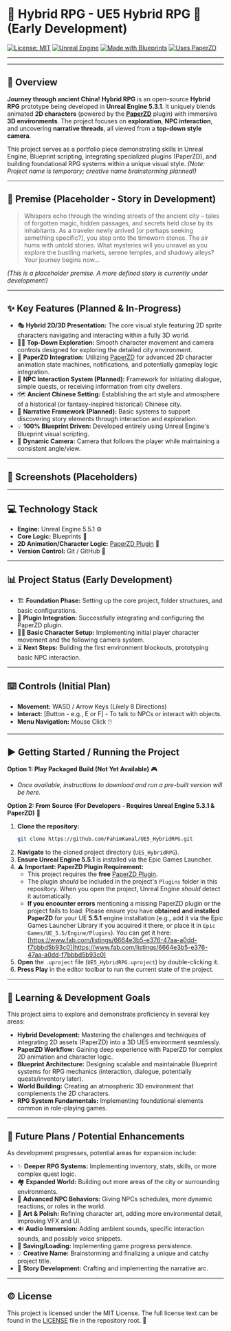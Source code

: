 # 🏯 Hybrid RPG - UE5 Hybrid RPG 🐉 (Early Development)

[![License: MIT](https://img.shields.io/badge/License-MIT-yellow.svg)](https://opensource.org/licenses/MIT)
[![Unreal Engine](https://img.shields.io/badge/Unreal%20Engine-5.3.1-blueviolet)](https://www.unrealengine.com/)
[![Made with Blueprints](https://img.shields.io/badge/Made%20with-Blueprints-blue)](https://docs.unrealengine.com/en-US/Engine/Blueprints/index.html)
[![Uses PaperZD](https://img.shields.io/badge/Uses-PaperZD-orange)](https://www.fab.com/listings/6664e3b5-e376-47aa-a0dd-f7bbbd5b93c0) <!-- Fab/Marketplace link -->

---

<!-- 
======================================================================
=== VISUAL SHOWCASE - ADD YOUR GIF/SCREENSHOT HERE ===
======================================================================
Replace the line below with your actual image/gif link when ready.
Example: 
<p align="center">
  <img src="Media/hybrid_rpg_showcase.gif" alt="Hybrid RPG Gameplay GIF" width="80%"/> 
</p>
====================================================================== 
-->
<!-- (Visual Showcase Placeholder) -->

---

## 🎯 Overview

**Journey through ancient China!** **Hybrid RPG** is an open-source **Hybrid RPG** prototype being developed in **Unreal Engine 5.3.1**. It uniquely blends animated **2D characters** (powered by the **[PaperZD](https://www.fab.com/listings/6664e3b5-e376-47aa-a0dd-f7bbbd5b93c0)** plugin) with immersive **3D environments**. The project focuses on **exploration**, **NPC interaction**, and uncovering **narrative threads**, all viewed from a **top-down style camera**.

This project serves as a portfolio piece demonstrating skills in Unreal Engine, Blueprint scripting, integrating specialized plugins (PaperZD), and building foundational RPG systems within a unique visual style. *(Note: Project name is temporary; creative name brainstorming planned!)*

---

## 📜 Premise (Placeholder - Story in Development)

> Whispers echo through the winding streets of the ancient city – tales of forgotten magic, hidden passages, and secrets held close by its inhabitants. As a traveler newly arrived [or perhaps seeking something specific?], you step onto the timeworn stones. The air hums with untold stories. What mysteries will you unravel as you explore the bustling markets, serene temples, and shadowy alleys? Your journey begins now...

*(This is a placeholder premise. A more defined story is currently under development!)*

---

## ✨ Key Features (Planned & In-Progress)

*   🎭 **Hybrid 2D/3D Presentation:** The core visual style featuring 2D sprite characters navigating and interacting within a fully 3D world.
*   🚶‍♂️ **Top-Down Exploration:** Smooth character movement and camera controls designed for exploring the detailed city environment.
*   📜 **PaperZD Integration:** Utilizing [PaperZD](https://www.fab.com/listings/6664e3b5-e376-47aa-a0dd-f7bbbd5b93c0) for advanced 2D character animation state machines, notifications, and potentially gameplay logic integration.
*   💬 **NPC Interaction System (Planned):** Framework for initiating dialogue, simple quests, or receiving information from city dwellers.
*   🗺️ **Ancient Chinese Setting:** Establishing the art style and atmosphere of a historical (or fantasy-inspired historical) Chinese city.
*   📖 **Narrative Framework (Planned):** Basic systems to support discovering story elements through interaction and exploration.
*   💡 **100% Blueprint Driven:** Developed entirely using Unreal Engine's Blueprint visual scripting.
*   🔄 **Dynamic Camera:** Camera that follows the player while maintaining a consistent angle/view.

---

<!-- 
======================================================================
=== ADDITIONAL SCREENSHOTS (Optional Section) ===
======================================================================
Add static screenshots here when available. Examples:
<p align="center">
  <img src="Media/screenshot_npc_interaction.png" alt="NPC Interaction Screenshot" width="45%"/>
  <img src="Media/screenshot_environment.png" alt="Environment Screenshot" width="45%"/>
</p>
====================================================================== 
-->
## 📸 Screenshots (Placeholders)
<!-- (More Screenshots Area) -->

---

## 💻 Technology Stack

*   **Engine:** Unreal Engine 5.5.1 ⚙️
*   **Core Logic:** Blueprints 📘
*   **2D Animation/Character Logic:** [PaperZD Plugin](https://www.fab.com/listings/6664e3b5-e376-47aa-a0dd-f7bbbd5b93c0) 📜
*   **Version Control:** Git / GitHub 💾

---

## 📊 Project Status (Early Development)

*   🏗️ **Foundation Phase:** Setting up the core project, folder structures, and basic configurations.
*   🔌 **Plugin Integration:** Successfully integrating and configuring the PaperZD plugin.
*   🏃‍♂️ **Basic Character Setup:** Implementing initial player character movement and the following camera system.
*   ⏳ **Next Steps:** Building the first environment blockouts, prototyping basic NPC interaction.

---

## ⌨️ Controls (Initial Plan)

*   **Movement:** WASD / Arrow Keys (Likely 8 Directions)
*   **Interact:** [Button - e.g., E or F] - To talk to NPCs or interact with objects.
*   **Menu Navigation:** Mouse Click 🖱️

---

## ▶️ Getting Started / Running the Project

**Option 1: Play Packaged Build (Not Yet Available)** 🎮

*   *Once available, instructions to download and run a pre-built version will be here.*

**Option 2: From Source (For Developers - Requires Unreal Engine 5.3.1 & PaperZD)** 🔧

1.  **Clone the repository:**
    ```bash
    git clone https://github.com/FahimKamal/UE5_HybridRPG.git
    ```
2.  **Navigate** to the cloned project directory (`UE5_HybridRPG`).
3.  **Ensure Unreal Engine 5.5.1** is installed via the Epic Games Launcher.
4.  **⚠️ Important: PaperZD Plugin Requirement:**
    *   This project requires the **free** [PaperZD Plugin](https://www.fab.com/listings/6664e3b5-e376-47aa-a0dd-f7bbbd5b93c0).
    *   The plugin *should* be included in the project's `Plugins` folder in this repository. When you open the project, Unreal Engine *should* detect it automatically.
    *   **If you encounter errors** mentioning a missing PaperZD plugin or the project fails to load: Please ensure you have **obtained and installed PaperZD** for your UE **5.5.1** engine installation (e.g., add it via the Epic Games Launcher Library if you acquired it there, or place it in `Epic Games/UE_5.5/Engine/Plugins`). You can get it here: [https://www.fab.com/listings/6664e3b5-e376-47aa-a0dd-f7bbbd5b93c0](https://www.fab.com/listings/6664e3b5-e376-47aa-a0dd-f7bbbd5b93c0)
5.  **Open** the `.uproject` file (`UE5_HybridRPG.uproject`) by double-clicking it.
6.  **Press Play** in the editor toolbar to run the current state of the project.

---

## 🌱 Learning & Development Goals

This project aims to explore and demonstrate proficiency in several key areas:

*   **Hybrid Development:** Mastering the challenges and techniques of integrating 2D assets (PaperZD) into a 3D UE5 environment seamlessly.
*   **PaperZD Workflow:** Gaining deep experience with PaperZD for complex 2D animation and character logic.
*   **Blueprint Architecture:** Designing scalable and maintainable Blueprint systems for RPG mechanics (interaction, dialogue, potentially quests/inventory later).
*   **World Building:** Creating an atmospheric 3D environment that complements the 2D characters.
*   **RPG System Fundamentals:** Implementing foundational elements common in role-playing games.

---

## 🔮 Future Plans / Potential Enhancements

As development progresses, potential areas for expansion include:

*   ✨ **Deeper RPG Systems:** Implementing inventory, stats, skills, or more complex quest logic.
*   🏘️ **Expanded World:** Building out more areas of the city or surrounding environments.
*   🤖 **Advanced NPC Behaviors:** Giving NPCs schedules, more dynamic reactions, or roles in the world.
*   🎨 **Art & Polish:** Refining character art, adding more environmental detail, improving VFX and UI.
*   🔊 **Audio Immersion:** Adding ambient sounds, specific interaction sounds, and possibly voice snippets.
*   💾 **Saving/Loading:** Implementing game progress persistence.
*   💡 **Creative Name:** Brainstorming and finalizing a unique and catchy project title.
*   📝 **Story Development:** Crafting and implementing the narrative arc.

---

## ©️ License

This project is licensed under the MIT License. The full license text can be found in the [LICENSE](LICENSE) file in the repository root. 📄